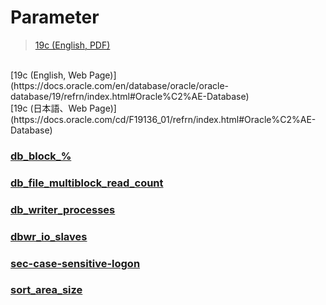 Parameter
===
>[19c (English, PDF)](https://docs.oracle.com/cd/F19136_01/refrn/database-reference.pdf)
<br>
[19c (English, Web Page)](https://docs.oracle.com/en/database/oracle/oracle-database/19/refrn/index.html#Oracle%C2%AE-Database)
<br>
[19c (日本語、Web Page)](https://docs.oracle.com/cd/F19136_01/refrn/index.html#Oracle%C2%AE-Database)

### [db_block_%](./parameter/db_block.md)
### [db_file_multiblock_read_count](./parameter/db_file_multiblock_read_count.md)
### [db_writer_processes](./parameter/db_writer_processes.md)
### [dbwr_io_slaves](./parameter/dbwr_io_slaves.md)
### [sec-case-sensitive-logon](./parameter/sec-case-sensitive-logon.md)
### [sort_area_size](./parameter/sort_area_size.md)

<br>

